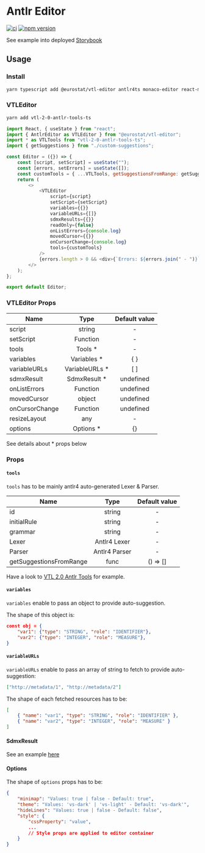 # Antlr Editor

[![ci](https://github.com/eurostat/vtl-editor/actions/workflows/ci.yaml/badge.svg)](https://github.com/eurostat/vtl-editor/actions/workflows/ci.yaml)
[![npm version](https://badge.fury.io/js/%40eurostat%2Fvtl-editor.svg)](https://badge.fury.io/js/%40eurostat%2Fvtl-editor)

See example into deployed [Storybook](https://eurostat.github.io/vtl-editor/index.html)

## Usage

### Install

```bash
yarn typescript add @eurostat/vtl-editor antlr4ts monaco-editor react-monaco-editor
```

### VTLEditor

```bash
yarn add vtl-2-0-antlr-tools-ts
```

```javascript
import React, { useState } from "react";
import { AntlrEditor as VTLEditor } from "@eurostat/vtl-editor";
import * as VTLTools from "vtl-2-0-antlr-tools-ts";
import { getSuggestions } from "./custom-suggestions";

const Editor = ({}) => {
    const [script, setScript] = useState("");
    const [errors, setErrors] = useState([]);
    const customTools = { ...VTLTools, getSuggestionsFromRange: getSuggestions };
    return (
        <>
            <VTLEditor
                script={script}
                setScript={setScript}
                variables={{}}
                variableURLs={[]}
                sdmxResults={{}}
                readOnly={false}
                onListErrors={console.log}
                movedCursor={{}}
                onCursorChange={console.log}
                tools={customTools}
            />
            {errors.length > 0 && <div>{`Errors: ${errors.join(" - ")}`}</div>}
        </>
    );
};

export default Editor;
```

### VTLEditor Props

| Name           |      Type       | Default value |
| -------------- | :-------------: | :-----------: |
| script         |     string      |       -       |
| setScript      |    Function     |       -       |
| tools          |    Tools \*     |       -       |
| variables      |  Variables \*   |      { }      |
| variableURLs   | VariableURLs \* |      [ ]      |
| sdmxResult     |  SdmxResult \*  |   undefined   |
| onListErrors   |    Function     |   undefined   |
| movedCursor    |     object      |   undefined   |
| onCursorChange |    Function     |   undefined   |
| resizeLayout   |       any       |       -       |
| options        |   Options \*    |      {}       |

See details about \* props below

### Props

#### `tools`

`tools` has to be mainly antlr4 auto-generated Lexer & Parser.

| Name                    |     Type      | Default value |
| ----------------------- | :-----------: | :-----------: |
| id                      |    string     |       -       |
| initialRule             |    string     |       -       |
| grammar                 |    string     |       -       |
| Lexer                   | Antlr4 Lexer  |       -       |
| Parser                  | Antlr4 Parser |       -       |
| getSuggestionsFromRange |     func      |   () => []    |

Have a look to [VTL 2.0 Antlr Tools](https://github.com/NicoLaval/vtl-2-0-antlr-tools-ts) for example.

#### `variables`

`variables` enable to pass an object to provide auto-suggestion.

The shape of this object is:

```json
const obj = {
    "var1": {"type": "STRING", "role": "IDENTIFIER"},
    "var2": {"type": "INTEGER", "role": "MEASURE"},
}
```

#### `variableURLs`

`variableURLs` enable to pass an array of string to fetch to provide auto-suggestion:

```json
["http://metadata/1", "http://metadata/2"]
```

The shape of each fetched resources has to be:

```json
[
    { "name": "var1", "type": "STRING", "role": "IDENTIFIER" },
    { "name": "var2", "type": "INTEGER", "role": "MEASURE" }
]
```

#### SdmxResult

See an example [here]()

#### Options

The shape of `options` props has to be:

```json
{
    "minimap": "Values: true | false - Default: true",
    "theme": "Values: 'vs-dark' | 'vs-light' - Default: 'vs-dark'",
    "hideLines": "Values: true | false - Default: false",
    "style": {
        "cssProperty": "value",
        ...
        // Style props are applied to editor container
    }
}
```
